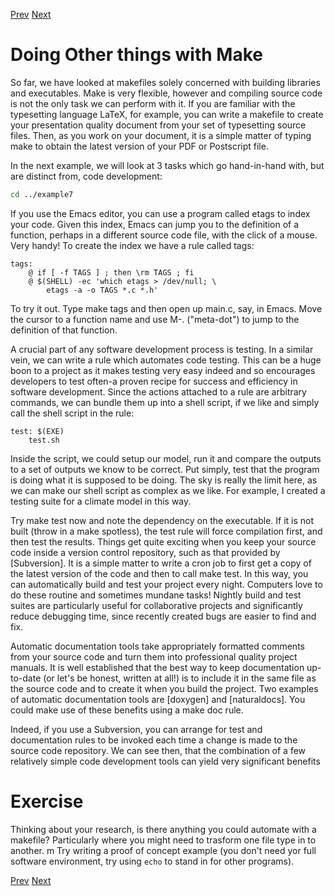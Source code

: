 [Prev](recursive.md) [Next](resources.md)

# Doing Other things with Make

So far, we have looked at makefiles solely concerned with building libraries
and executables. Make is very flexible, however and compiling source code is
not the only task we can perform with it. If you are familiar with the
typesetting language LaTeX, for example, you can write a makefile to create
your presentation quality document from your set of typesetting source files.
Then, as you work on your document, it is a simple matter of typing make to
obtain the latest version of your PDF or Postscript file.

In the next example, we will look at 3 tasks which go hand-in-hand with, but
are distinct from, code development:

```bash
cd ../example7
```

If you use the Emacs editor, you can use a program called etags to index your code. Given this index, Emacs can jump you to the definition of a function, perhaps in a different source code file, with the click of a mouse. Very handy! To create the index we have a rule called tags:

```make
tags:
	@ if [ -f TAGS ] ; then \rm TAGS ; fi
	@ $(SHELL) -ec 'which etags > /dev/null; \
		etags -a -o TAGS *.c *.h'
```

To try it out. Type make tags and then open up main.c, say, in Emacs. Move the
cursor to a function name and use M-. ("meta-dot") to jump to the definition of
that function.

A crucial part of any software development process is testing. In a similar
vein, we can write a rule which automates code testing. This can be a huge boon
to a project as it makes testing very easy indeed and so encourages developers
to test often-a proven recipe for success and efficiency in software
development. Since the actions attached to a rule are arbitrary commands, we
can bundle them up into a shell script, if we like and simply call the shell
script in the rule:

```make
test: $(EXE)
	test.sh
```

Inside the script, we could setup our model, run it and compare the outputs to
a set of outputs we know to be correct. Put simply, test that the program is
doing what it is supposed to be doing. The sky is really the limit here, as we
can make our shell script as complex as we like. For example, I created a
testing suite for a climate model in this way.

Try make test now and note the dependency on the executable. If it is not built
(throw in a make spotless), the test rule will force compilation first, and
then test the results. Things get quite exciting when you keep your source code
inside a version control repository, such as that provided by [Subversion]. It
is a simple matter to write a cron job to first get a copy of the latest
version of the code and then to call make test. In this way, you can
automatically build and test your project every night. Computers love to do
these routine and sometimes mundane tasks! Nightly build and test suites are
particularly useful for collaborative projects and significantly reduce
debugging time, since recently created bugs are easier to find and fix.

Automatic documentation tools take appropriately formatted comments from your
source code and turn them into professional quality project manuals. It is well
established that the best way to keep documentation up-to-date (or let's be
honest, written at all!) is to include it in the same file as the source code
and to create it when you build the project. Two examples of automatic
documentation tools are [doxygen] and [naturaldocs]. You could make use of
these benefits using a make doc rule.

Indeed, if you use a Subversion, you can arrange for test and documentation
rules to be invoked each time a change is made to the source code repository.
We can see then, that the combination of a few relatively simple code
development tools can yield very significant benefits


# Exercise

Thinking about your research, is there anything you could automate with a makefile? Particularly where you might need to trasform one file type in to another. m
Try writing a proof of concept example (you don't need yor full software
environment, try using `echo` to stand in for other programs).

[Prev](recursive.md) [Next](resources.md)
